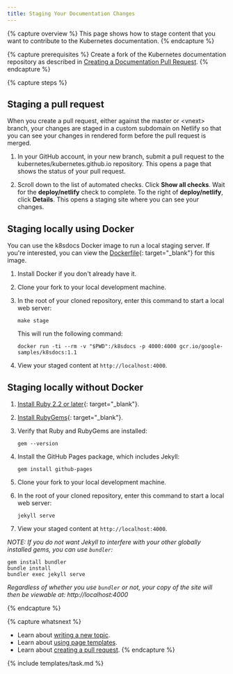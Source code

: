 ```yaml
---
title: Staging Your Documentation Changes
---
```


{% capture overview %}
This page shows how to stage content that you want to contribute
to the Kubernetes documentation.
{% endcapture %}

{% capture prerequisites %}
Create a fork of the Kubernetes documentation repository as described in
[Creating a Documentation Pull Request](/docs/home/contribute/create-pull-request/).
{% endcapture %}

{% capture steps %}

## Staging a pull request

When you create a pull request, either against the master or &lt;vnext&gt;
branch, your changes are staged in a custom subdomain on Netlify so that
you can see your changes in rendered form before the pull request is merged.

1. In your GitHub account, in your new branch, submit a pull request to the
kubernetes/kubernetes.github.io repository. This opens a page that shows the
status of your pull request.

1. Scroll down to the list of automated checks. Click **Show all checks**.
Wait for the **deploy/netlify** check to complete. To the right of
**deploy/netlify**, click **Details**. This opens a staging site where you
can see your changes.

## Staging locally using Docker

You can use the k8sdocs Docker image to run a local staging server. If you're
interested, you can view the
[Dockerfile](https://git.k8s.io/kubernetes.github.io/staging-container/Dockerfile){: target="_blank"}
for this image.

1. Install Docker if you don't already have it.

1. Clone your fork to your local development machine.

1. In the root of your cloned repository, enter this command to start a local
web server:

       make stage

   This will run the following command:

       docker run -ti --rm -v "$PWD":/k8sdocs -p 4000:4000 gcr.io/google-samples/k8sdocs:1.1

1. View your staged content at `http://localhost:4000`.

## Staging locally without Docker

1. [Install Ruby 2.2 or later](https://www.ruby-lang.org){: target="_blank"}.

1. [Install RubyGems](https://rubygems.org){: target="_blank"}.

1. Verify that Ruby and RubyGems are installed:

       gem --version

1. Install the GitHub Pages package, which includes Jekyll:

       gem install github-pages

1. Clone your fork to your local development machine.

1. In the root of your cloned repository, enter this command to start a local
web server:

       jekyll serve

1. View your staged content at `http://localhost:4000`.

<i>NOTE: If you do not want Jekyll to interfere with your other globally installed gems, you can use `bundler`:</i> 
 
 
 	gem install bundler
 	bundle install
 	bundler exec jekyll serve


<i> Regardless of whether you use `bundler` or not, your copy of the site will then be viewable at: http://localhost:4000</i>

{% endcapture %}

{% capture whatsnext %}
* Learn about [writing a new topic](/docs/home/contribute/write-new-topic/).
* Learn about [using page templates](/docs/home/contribute/page-templates/).
* Learn about [creating a pull request](/docs/home/contribute/create-pull-request/).
{% endcapture %}

{% include templates/task.md %}
